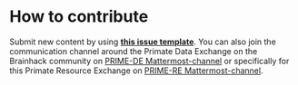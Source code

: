 # How to contribute
Submit new content by using **[this issue template](https://github.com/PRIME-RE/prime-re.github.io/issues/new?assignees=&labels=new-resource&template=new-resource.md&title=%3CResource+Name%3E)**. You can also join the communication channel around the Primate Data Exchange on the Brainhack community on [PRIME-DE Mattermost-channel](https://mattermost.brainhack.org/brainhack/channels/prime-de) or specifically for this Primate Resource Exchange on [PRIME-RE Mattermost-channel](https://mattermost.brainhack.org/brainhack/channels/prime-re).
